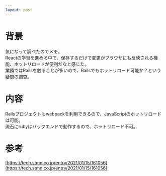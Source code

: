 ```yaml
---
layout: post
---
```


# 背景
気になって調べたのでメモ。  
Reactの学習を進める中で、保存するだけで変更がブラウザにも反映される機能、ホットリロードが便利だなと感じた。  
業務ではRailsを触ることが多いので、Railsでもホットリロード可能か？という疑問の調査。

# 内容
Railsプロジェクトもwebpackを利用できるので、JavaScriptのホットリロードは可能。  
流石にrubyはバックエンドで動作するので、ホットリロード不可。  

# 参考
[https://tech.stmn.co.jp/entry/2021/01/15/161056](https://tech.stmn.co.jp/entry/2021/01/15/161056)